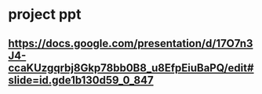 # project ppt
## https://docs.google.com/presentation/d/17O7n3J4-ccaKUzgqrbj8Gkp78bb0B8_u8EfpEiuBaPQ/edit#slide=id.gde1b130d59_0_847

